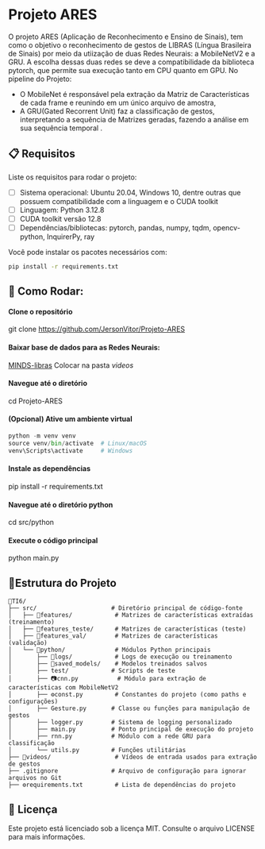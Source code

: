 # Projeto ARES

O projeto ARES (Aplicação de Reconhecimento e Ensino de Sinais), tem como o objetivo o reconhecimento de gestos de LIBRAS (Língua Brasileira de Sinais) por meio da utiização de duas Redes Neurais: a MobileNetV2 e a GRU.
A escolha dessas duas redes se deve a compatibilidade da biblioteca pytorch, que permite sua execução tanto em CPU quanto em GPU.
No pipeline do Projeto:
- O MobileNet é responsável pela extração da Matriz de Características de cada frame e reunindo em um único arquivo de amostra,
- A GRU(Gated Recorrent Unit) faz a classificação de gestos, interpretando a sequência de Matrizes geradas, fazendo a análise em sua sequência temporal . 

## 📋 Requisitos

Liste os requisitos para rodar o projeto:

- [ ] Sistema operacional: Ubuntu 20.04, Windows 10, dentre outras que possuem compatibilidade com a linguagem e o CUDA toolkit
- [ ] Linguagem: Python 3.12.8
- [ ] CUDA toolkit versão 12.8
- [ ] Dependências/bibliotecas: pytorch, pandas, numpy, tqdm, opencv-python, InquirerPy, ray 

Você pode instalar os pacotes necessários com:

```bash
pip install -r requirements.txt
````

## 🚀 Como Rodar:
#### Clone o repositório
git clone https://github.com/JersonVitor/Projeto-ARES

#### Baixar base de dados para as Redes Neurais:
[MINDS-libras](https://www.kaggle.com/datasets/j0aopsantos/minds-libras)
Colocar na pasta *videos*

#### Navegue até o diretório
cd Projeto-ARES

#### (Opcional) Ative um ambiente virtual
````python
python -m venv venv
source venv/bin/activate  # Linux/macOS
venv\Scripts\activate     # Windows
````
#### Instale as dependências
pip install -r requirements.txt

#### Navegue até o diretório python
cd src/python

#### Execute o código principal
python main.py

## 📂Estrutura do Projeto  
  ```plaintext
  📂TI6/  
  ├── src/                     # Diretório principal de código-fonte  
  │   ├── 📂features/            # Matrizes de características extraídas (treinamento)  
  │   ├── 📂features_teste/      # Matrizes de características (teste)  
  │   ├── 📂features_val/        # Matrizes de características (validação)  
  │   └── 📂python/              # Módulos Python principais  
  │       ├── 📐logs/            # Logs de execução ou treinamento  
  │       ├── 📂saved_models/    # Modelos treinados salvos  
  │       ├── test/            # Scripts de teste  
  │       ├── 📷cnn.py           # Módulo para extração de características com MobileNetV2  
  │       ├── ⚙const.py         # Constantes do projeto (como paths e configurações)  
  │       ├── Gesture.py       # Classe ou funções para manipulação de gestos  
  │       ├── logger.py        # Sistema de logging personalizado  
  │       ├── main.py          # Ponto principal de execução do projeto  
  │       ├── rnn.py           # Módulo com a rede GRU para classificação  
  │       └── utils.py         # Funções utilitárias  
  ├── 📼videos/                  # Vídeos de entrada usados para extração de gestos  
  ├── .gitignore               # Arquivo de configuração para ignorar arquivos no Git  
  ├── ⚙requirements.txt         # Lista de dependências do projeto  
  ````


## 📝 Licença

Este projeto está licenciado sob a licença MIT. Consulte o arquivo LICENSE para mais informações.












